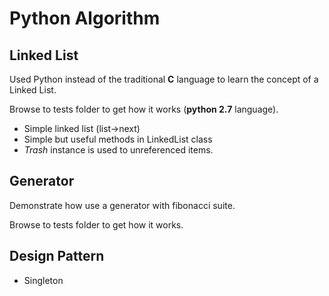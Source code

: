 # Python Algorithm
 
## Linked List

Used Python instead of the traditional **C** language to learn the concept of a Linked List.

Browse to tests folder to get how it works (**python 2.7** language).

* Simple linked list (list->next)
* Simple but useful methods in LinkedList class
* *Trash* instance is used to unreferenced items.

## Generator

Demonstrate how use a generator with fibonacci suite.

Browse to tests folder to get how it works.

## Design Pattern

* Singleton